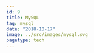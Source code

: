 ```yaml
---
id: 9
title: MySQL
tag: mysql
date: "2018-10-17"
image: ../src/images/mysql.svg
pagetype: tech
---
```

